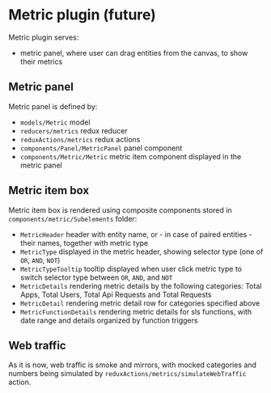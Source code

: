 # Metric plugin (future)

Metric plugin serves:
- metric panel, where user can drag entities from the canvas, to show their metrics

## Metric panel

Metric panel is defined by:
- `models/Metric` model
- `reducers/metrics` redux reducer
- `reduxActions/metrics` redux actions
- `components/Panel/MetricPanel` panel component
- `components/Metric/Metric` metric item component displayed in the metric panel

## Metric item box

Metric item box is rendered using composite components stored in `components/metric/Subelements` folder:
- `MetricHeader` header with entity name, or - in case of paired entities - their names, together with metric type
- `MetricType` displayed in the metric header, showing selector type (one of `OR`, `AND`, `NOT`)
- `MetricTypeTooltip` tooltip displayed when user click metric type to switch selector type between `OR`, `AND`, and `NOT`
- `MetricDetails` rendering metric details by the following categories: Total Apps, Total Users, Total Api Requests and Total Requests
- `MetricDetail` rendering metric detail row for categories specified above
- `MetricFunctionDetails` rendering metric details for sls functions, with date range and details organized by function triggers

## Web traffic

As it is now, web traffic is smoke and mirrors, with mocked categories and numbers being simulated by `reduxActions/metrics/simulateWebTraffic` action.
